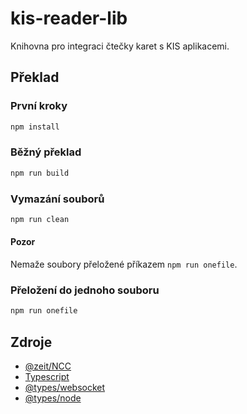 # kis-reader-lib

Knihovna pro integraci čtečky karet s KIS aplikacemi.

## Překlad

### První kroky

```sh
npm install
```

### Běžný překlad

```sh
npm run build
```

### Vymazání souborů

```sh
npm run clean
```

#### Pozor

Nemaže soubory přeložené příkazem `npm run onefile`.

### Přeložení do jednoho souboru

```sh
npm run onefile
```

## Zdroje

- [@zeit/NCC](https://www.npmjs.com/package/@zeit/ncc)
- [Typescript](https://www.npmjs.com/package/typescript)
- [@types/websocket](https://www.npmjs.com/package/@types/websocket)
- [@types/node](https://www.npmjs.com/package/@types/node)
